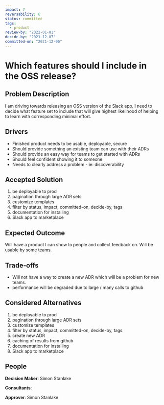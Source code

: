 ```yaml
---
impact: 7
reversability: 6
status: committed
tags: 
  - product
review-by: "2022-01-01"
decide-by: "2021-12-07"
committed-on: "2021-12-06"
---
```

# Which features should I include in the OSS release?

## Problem Description
I am driving towards releasing an OSS version of the Slack app. I need to decide what feature set to include that will give highest likelihood of helping to learn with corresponding minimal effort.

## Drivers
- Finished product needs to be usable, deployable, secure
- Should provide something an existing team can use with their ADRs
- Should provide an easy way for teams to get started with ADRs
- Should feel confident showing it to someone
- Needs to clearly address a problem - ie: discoverability

## Accepted Solution
1. be deployable to prod
1. pagination through large ADR sets
1. customize templates
1. filter by status, impact, committed-on, decide-by, tags
1. documentation for installing
1. Slack app to marketplace

## Expected Outcome
Will have a product I can show to people and collect feedback on. Will be usable by some teams.

## Trade-offs
- Will not have a way to create a new ADR which will be a problem for new teams.
- performance will be degraded due to large / many calls to github

## Considered Alternatives
1. be deployable to prod
1. pagination through large ADR sets
1. customize templates
1. filter by status, impact, committed-on, decide-by, tags
1. create new ADR
1. caching of results from github
1. documentation for installing
1. Slack app to marketplace

## People
**Decision Maker**: Simon Stanlake

**Consultants**:

**Approver**: Simon Stanlake
